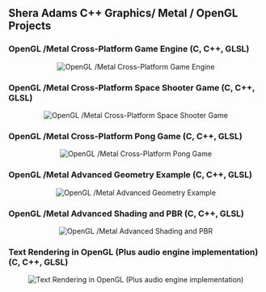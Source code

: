 ## Shera Adams C++ Graphics/ Metal / OpenGL Projects

### OpenGL /Metal Cross-Platform Game Engine (C, C++, GLSL)

<div style="text-align: center;">
    <img src="https://github.com/sheraadams/Graphics-Rendering-Portfolio/assets/110789514/168d5504-ec8b-492a-aa16-9b0a7d30f625" alt="OpenGL /Metal Cross-Platform Game Engine">
</div>

### OpenGL /Metal Cross-Platform Space Shooter Game (C, C++, GLSL)

<div style="text-align: center;">
    <img src="https://github.com/sheraadams/Graphics-Rendering-Portfolio/assets/110789514/63c331e3-a26f-4ec6-b92d-2ee4343419fd" alt="OpenGL /Metal Cross-Platform Space Shooter Game">
</div>

### OpenGL /Metal Cross-Platform Pong Game (C, C++, GLSL)


<div style="text-align: center;">
    <img src="https://github.com/sheraadams/Graphics-Rendering-Portfolio/assets/110789514/c8734bff-32ba-4ce0-9989-e069f3cd7df3" alt="OpenGL /Metal Cross-Platform Pong Game">
</div>

 
### OpenGL /Metal Advanced Geometry Example (C, C++, GLSL)

<div style="text-align: center;">
    <img src="https://github.com/sheraadams/Graphics-Rendering-Portfolio/assets/110789514/06d350ea-00ba-4d97-a880-1cf19d8802b2" alt="OpenGL /Metal Advanced Geometry Example">
</div>


### OpenGL /Metal Advanced Shading and PBR (C, C++, GLSL)

<div style="text-align: center;">
    <img src="https://github.com/sheraadams/Graphics-Rendering-Portfolio/assets/110789514/e56e1e7b-b8bf-43d8-9d6a-ac092de49093" alt="OpenGL /Metal Advanced Shading and PBR">
</div>

### Text Rendering in OpenGL (Plus audio engine implementation) (C, C++, GLSL)

<div style="text-align: center;">
    <img src="https://github.com/sheraadams/Graphics-Rendering-Portfolio/assets/110789514/7b8df28d-837d-4397-bf73-99a67c4fccbb" alt="Text Rendering in OpenGL (Plus audio engine implementation)">
</div>
